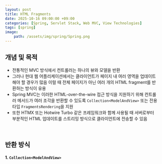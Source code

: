 ```yaml
---
layout: post
title: HTML Fragments
date: 2025-10-16 09:00:00 +09:00
categories: [Spring, Servlet Stack, Web MVC, View Technologies]
tags: [spring]
image:
    path: /assets/img/spring/Spring.png
---
```


## 개념 및 목적

- 전통적인 MVC 방식에서 컨트롤러는 하나의 뷰와 모델을 반환
- 그러나 현대 웹 어플리케이션에서는 클라이언트가 페이지 내 여러 영역을 업데이트해야 할 경우가 많음 이럴 때 전체 페이지가 아닌 여러 개의 HTML fragment를 반환하는 방식이 유용
- Spring MVC는 이러한 HTML-over-the-wire 접근 방식을 지원하기 위해 컨트롤러 메서드가 여러 조각을 반환할 수 있도록 `Collection<ModelAndView>` 또는 전용 타입 `FragmentsRendering`을 지원
- 또한 HTMX 또는 Hotwire Turbo 같은 프레임워크와 함께 사용될 때 서버로부터 부분적인 HTML 업데이트를 스트리밍 방식으로 클라이언트에 전송할 수 있음

<br>

## 반환 방식

#### 1. `Collection<ModelAndView>`

